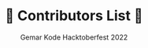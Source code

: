 <h1 align="center">🎉 Contributors List 🎉</h3>
<p align="center">Gemar Kode Hacktoberfest 2022</p>
<br />

<!-- readme: contributors,imgbotapp/-,ImgBotApp/-,Imgbot/- -start -->

<!-- readme: contributors,imgbotapp/-,ImgBotApp/-,Imgbot/- -end -->

